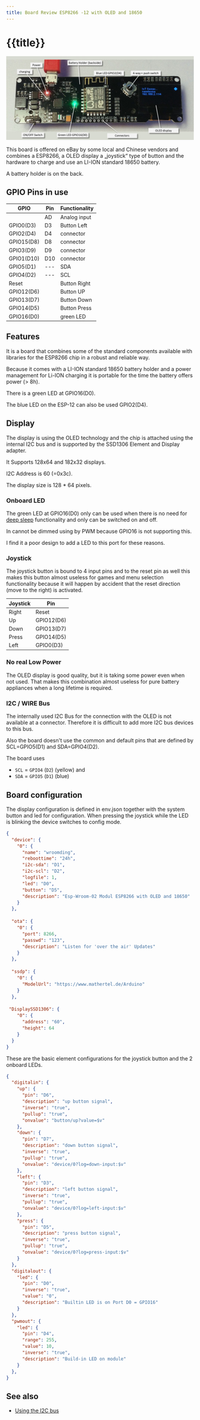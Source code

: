 ```yaml
---
title: Board Review ESP8266 -12 with OLED and 18650
---
```


# {{title}}

![wroom2.jpg](/boards/wroom2.jpg)

This board is offered on eBay by some local and Chinese vendors and combines a ESP8266, a OLED display a „joystick“ type of button and the hardware to charge and use an LI-ION standard 18650 battery.

A battery holder is on the back.

## GPIO Pins in use

| GPIO       | Pin | Functionality |
| ---------- | --- | ------------- |
|            | AD  | Analog input  |
| GPIO0(D3)  | D3  | Button Left   |
| GPIO2(D4)  | D4  | connector     |
| GPIO15(D8) | D8  | connector     |
| GPIO3(D9)  | D9  | connector     |
| GPIO1(D10) | D10 | connector     |
| GPIO5(D1)  | --- | SDA           |
| GPIO4(D2)  | --- | SCL           |
| Reset      |     | Button Right  |
| GPIO12(D6) |     | Button UP     |
| GPIO13(D7) |     | Button Down   |
| GPIO14(D5) |     | Button Press  |
| GPIO16(D0) |     | green LED     |


## Features

It is a board that combines some of the standard components available with libraries for the ESP8266 chip
in a robust and reliable way.

Because it comes with a LI-ION standard 18650 battery holder and a power management for Li-ION charging it is portable for the time the battery offers power (> 8h).

There is a green LED at GPIO16(D0).

The blue LED on the ESP-12 can also be used GPIO2(D4).


## Display

The display is using the OLED technology and the  chip is attached using the internal I2C bus
and is supported by the SSD1306 Element and Display adapter.

It Supports 128x64 and 182x32 displays.

I2C Address is 60 (=0x3c).

The display size is 128 * 64 pixels.


### Onboard LED

The green LED at GPIO16(D0) only can be used when there is no need for [deep sleep](/boards/deepsleep.md) functionality and only can be switched on and off.

In cannot be dimmed using by PWM because GPIO16 is not supporting this.

I find it a poor design to add a LED to this port for these reasons.


### Joystick

The joystick button is bound to 4 input pins and to the reset pin as well this makes this button almost useless for games and menu selection functionality because it will happen by accident that the reset direction (move to the right) is activated.

| Joystick | Pin        |
| -------- | ---------- |
| Right    | Reset      |
| Up       | GPIO12(D6) |
| Down     | GPIO13(D7) |
| Press    | GPIO14(D5) |
| Left     | GPIO0(D3)  |


### No real Low Power

The OLED display is good quality, but it is taking some power even when not used.
That makes this combination almost useless for pure battery appliances when a long lifetime is required.


### I2C / WIRE Bus

The internally used I2C Bus for the connection with the OLED is not available at a connector. Therefore it is difficult to add more I2C bus devices to this bus.

Also the board doesn't use the common and default pins that are defined by
SCL=GPIO5(D1) and SDA=GPIO4(D2).

The board uses

* `SCL` = `GPIO4` (`D2`) (yellow) and
* `SDA` = `GPIO5` (`D1`) (blue)


## Board configuration

The display configuration is defined in env.json together with the system button and led for configuration.
When pressing the joystick while the LED is blinking the device switches to config mode.

``` json
{
  "device": {
    "0": {
      "name": "wroomding",
      "reboottime": "24h",
      "i2c-sda": "D1",
      "i2c-scl": "D2",
      "logfile": 1,
      "led": "D0",
      "button": "D5",
      "description": "Esp-Wroom-02 Modul ESP8266 with OLED and 18650"
    }
  },

  "ota": {
    "0": {
      "port": 8266,
      "passwd": "123",
      "description": "Listen for 'over the air' Updates"
    }
  },

  "ssdp": {
    "0": {
      "ModelUrl": "https://www.mathertel.de/Arduino"
    }
  },

 "DisplaySSD1306": {
    "0": {
      "address": "60",
      "height": 64
    }
  }
}
```

These are the basic element configurations for the joystick button and the 2 onboard LEDs.

``` json
{
  "digitalin": {
    "up": {
      "pin": "D6",
      "description": "up button signal",
      "inverse": "true",
      "pullup": "true",
      "onvalue": "button/up?value=$v"
    },
    "down": {
      "pin": "D7",
      "description": "down button signal",
      "inverse": "true",
      "pullup": "true",
      "onvalue": "device/0?log=down-input:$v"
    },
    "left": {
      "pin": "D3",
      "description": "left button signal",
      "inverse": "true",
      "pullup": "true",
      "onvalue": "device/0?log=left-input:$v"
    },
    "press": {
      "pin": "D5",
      "description": "press button signal",
      "inverse": "true",
      "pullup": "true",
      "onvalue": "device/0?log=press-input:$v"
    }
  },
  "digitalout": {
    "led": {
      "pin": "D0",
      "inverse": "true",
      "value": "0",
      "description": "Builtin LED is on Port D0 = GPIO16"
    }
  },
  "pwmout": {
    "led": {
      "pin": "D4",
      "range": 255,
      "value": 10,
      "inverse": "true",
      "description": "Build-in LED on module"
    }
  },
}
```

## See also

* [Using the I2C bus](/dev/i2c.md)
